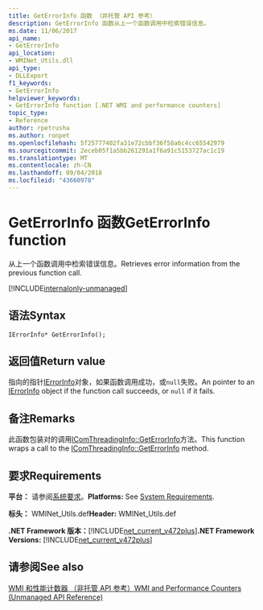 ```yaml
---
title: GetErrorInfo 函数 （非托管 API 参考）
description: GetErrorInfo 函数从上一个函数调用中检索错误信息。
ms.date: 11/06/2017
api_name:
- GetErrorInfo
api_location:
- WMINet_Utils.dll
api_type:
- DLLExport
f1_keywords:
- GetErrorInfo
helpviewer_keywords:
- GetErrorInfo function [.NET WMI and performance counters]
topic_type:
- Reference
author: rpetrusha
ms.author: ronpet
ms.openlocfilehash: 5f25777402fa31e72cbbf36f58a6c4cc65542979
ms.sourcegitcommit: 2eceb05f1a5bb261291a1f6a91c5153727ac1c19
ms.translationtype: MT
ms.contentlocale: zh-CN
ms.lasthandoff: 09/04/2018
ms.locfileid: "43660978"
---
```

# <a name="geterrorinfo-function"></a><span data-ttu-id="e3893-103">GetErrorInfo 函数</span><span class="sxs-lookup"><span data-stu-id="e3893-103">GetErrorInfo function</span></span>
<span data-ttu-id="e3893-104">从上一个函数调用中检索错误信息。</span><span class="sxs-lookup"><span data-stu-id="e3893-104">Retrieves error information from the previous function call.</span></span>  
  
[!INCLUDE[internalonly-unmanaged](../../../../includes/internalonly-unmanaged.md)]
  
## <a name="syntax"></a><span data-ttu-id="e3893-105">语法</span><span class="sxs-lookup"><span data-stu-id="e3893-105">Syntax</span></span>  
  
```  
IErrorInfo* GetErrorInfo(); 
```  

## <a name="return-value"></a><span data-ttu-id="e3893-106">返回值</span><span class="sxs-lookup"><span data-stu-id="e3893-106">Return value</span></span>

<span data-ttu-id="e3893-107">指向的指针[IErrorInfo](https://docs.microsoft.com/previous-versions/windows/desktop/api/oaidl/nn-oaidl-ierrorinfo)对象，如果函数调用成功，或`null`失败。</span><span class="sxs-lookup"><span data-stu-id="e3893-107">An pointer to an [IErrorInfo](https://docs.microsoft.com/previous-versions/windows/desktop/api/oaidl/nn-oaidl-ierrorinfo) object if the function call succeeds, or `null` if it fails.</span></span>
  
## <a name="remarks"></a><span data-ttu-id="e3893-108">备注</span><span class="sxs-lookup"><span data-stu-id="e3893-108">Remarks</span></span>

<span data-ttu-id="e3893-109">此函数包装对的调用[IComThreadingInfo::GetErrorInfo](/windows/desktop/api/objidlbase/nf-objidlbase-icomthreadinginfo-getcurrentapartmenttype)方法。</span><span class="sxs-lookup"><span data-stu-id="e3893-109">This function wraps a call to the [IComThreadingInfo::GetErrorInfo](/windows/desktop/api/objidlbase/nf-objidlbase-icomthreadinginfo-getcurrentapartmenttype) method.</span></span>

## <a name="requirements"></a><span data-ttu-id="e3893-110">要求</span><span class="sxs-lookup"><span data-stu-id="e3893-110">Requirements</span></span>  
 <span data-ttu-id="e3893-111">**平台：** 请参阅[系统要求](../../../../docs/framework/get-started/system-requirements.md)。</span><span class="sxs-lookup"><span data-stu-id="e3893-111">**Platforms:** See [System Requirements](../../../../docs/framework/get-started/system-requirements.md).</span></span>  
  
 <span data-ttu-id="e3893-112">**标头：** WMINet_Utils.def</span><span class="sxs-lookup"><span data-stu-id="e3893-112">**Header:** WMINet_Utils.def</span></span>  
  
 <span data-ttu-id="e3893-113">**.NET Framework 版本：**[!INCLUDE[net_current_v472plus](../../../../includes/net-current-v472plus.md)]</span><span class="sxs-lookup"><span data-stu-id="e3893-113">**.NET Framework Versions:** [!INCLUDE[net_current_v472plus](../../../../includes/net-current-v472plus.md)]</span></span>  
  
## <a name="see-also"></a><span data-ttu-id="e3893-114">请参阅</span><span class="sxs-lookup"><span data-stu-id="e3893-114">See also</span></span>  
[<span data-ttu-id="e3893-115">WMI 和性能计数器 （非托管 API 参考）</span><span class="sxs-lookup"><span data-stu-id="e3893-115">WMI and Performance Counters (Unmanaged API Reference)</span></span>](index.md)
